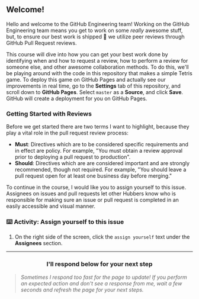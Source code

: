 ## Welcome!

Hello and welcome to the GitHub Engineering team! Working on the GitHub Engineering team means you get to work on some _really_ awesome stuff, but, to ensure our best work is shipped :ship: we utilize peer reviews through GitHub Pull Request reviews.

This course will dive into how you can get your best work done by identifying when and how to request a review, how to perform a review for someone else, and other awesome collaboration methods. To do this, we'll be playing around with the code in this repository that makes a simple Tetris game. To deploy this game on GitHub Pages and actually see our improvements in real time, go to the **Settings** tab of this repository, and scroll down to **GitHub Pages**. Select `master` as a **Source**, and click **Save**. GitHub will create a deployment for you on GitHub Pages.  

### Getting Started with Reviews

Before we get started there are two terms I want to highlight, because they play a vital role in the pull request review process:

- **Must**: Directives which are to be considered specific requirements and in effect are policy. For example, "You must obtain a review approval prior to deploying a pull request to production".
- **Should**: Directives which are are considered important and are strongly recommended, though not required. For example, "You should leave a pull request open for at least one business day before merging."

To continue in the course, I would like you to assign yourself to this issue. Assignees on issues and pull requests let other Hubbers know who is responsible for making sure an issue or pull request is completed in an easily accessible and visual manner.

### :keyboard: Activity: Assign yourself to this issue

1. On the right side of the screen, click the `assign yourself` text under the **Assignees** section.

<hr>
<h3 align="center">I'll respond below for your next step</h3>

> _Sometimes I respond too fast for the page to update! If you perform an expected action and don't see a response from me, wait a few seconds and refresh the page for your next steps._
